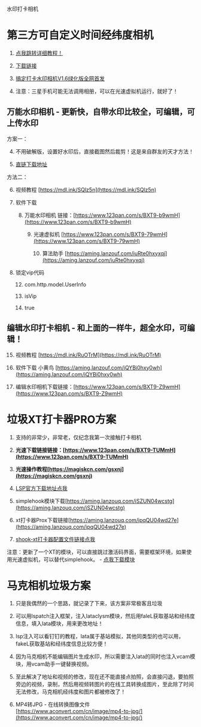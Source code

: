 

水印打卡相机



# 第三方可自定义时间经纬度相机

1. [点我跳转详细教程！](https://mp.weixin.qq.com/s?__biz=Mzg4NTgwNjkyOA==&mid=2247483864&idx=1&sn=3c729394a3e8b30cfe56c04b9157c91a&chksm=cfa203e7f8d58af10490134da5f02f47a39f0c72a8fe565e4315e03645b71ef23c4a10dda62b#rd)

2. [下载链接](https://aming.lanzouq.com/b05ht0o1c)

3. [搞定打卡水印相机V1.6绿化版全网首发](https://www.123pan.com/s/BXT9-qjwmH.html)

4. 注意：三星手机可能无法调用相册，可以在光速虚拟机运行，就好了！

## 万能水印相机 - 更新快，自带水印比较全，可编辑，可上传水印

方案一：

  4. 不用破解版，设置好水印后，直接截图然后裁剪！这是来自群友的天才方法！

  5. [直链下载地址](https://api.utap.vip/download/app)

方法二：

  6. 视频教程 [https://mdl.ink/SQlz5n](https://mdl.ink/SQlz5n)

  7. 软件下载

        8. 万能水印相机 链接：[https://www.123pan.com/s/BXT9-b9wmH](https://www.123pan.com/s/BXT9-b9wmH)

            9. 光速虚拟机 [https://www.123pan.com/s/BXT9-79wmH](https://www.123pan.com/s/BXT9-79wmH)

                10. 算法助手 [https://aming.lanzouf.com/iuRte0hxyxqj](https://aming.lanzouf.com/iuRte0hxyxqj)

  11. 锁定vip代码

        12. com.http.model.UserInfo
        
        13. isVip
        
        14. true

## 编辑水印打卡相机 - 和上面的一样牛，超全水印，可编辑！

15. 视频教程  [https://mdl.ink/RuOTrM](https://mdl.ink/RuOTrM)

16. 软件下载 小黄鸟 [https://aming.lanzouf.com/iQYBi0hxy0wh](https://aming.lanzouf.com/iQYBi0hxy0wh)

17. 编辑水印相机下载链接：[https://www.123pan.com/s/BXT9-Z9wmH](https://www.123pan.com/s/BXT9-Z9wmH)



# 垃圾XT打卡器PRO方案

1. 支持的非常少，非常老，仅纪念我第一次接触打卡相机
2. **光速下载链接链接：[https://www.123pan.com/s/BXT9-TUMmH](https://www.123pan.com/s/BXT9-TUMmH)**
3. **光速操作教程[https://magiskcn.com/gsxnj](https://magiskcn.com/gsxnj)**

4. [LSP官方下载地址点我](https://cithub.icu/LSPosed/LSPosed/releases)

5. simplehook模块下载[https://aming.lanzouq.com/iSZUN04wcstg](https://aming.lanzouq.com/iSZUN04wcstg)

6. xt打卡器Prox下载链接[https://aming.lanzouq.com/ipqQU04wd27e](https://aming.lanzouq.com/ipqQU04wd27e)

7. [shook-xt打卡器配置文件链接点我](https://sharechain.qq.com/db523c4dc729d6f8e6a0e60ce7249dd4)

注意：更新了一个XT的模块，可以直接跳过激活码界面，需要框架环境，如果使用光速虚拟机，可以替代simplehook。 - [点我下载模块](https://aming.lanzouq.com/igmSr07te5vc)

# 马克相机垃圾方案

1. 只是我偶然的一个思路，就记录了下来，该方案非常极客且垃圾
2. 可以用lspatch注入框架，注入lataclysm模块，然后用faleL获取基站和经纬度信息，填入lata模块，用来更改地址！
3. lsp注入可以看钉钉的教程，lata属于基站模拟，其他同类型的也可以用，fakeL获取基站和经纬度信息比较方便！

4. 因为马克相机不能编辑图片生成水印，所以需要注入lata的同时也注入vcam模块，用vcam助手一键替换视频。

5. 至此解决了地址和视频的修改，现在还不能直接点拍照，会直接闪退，要拍照旁边的视频，录制，然后用视频转图片的在线工具转换成图片，至此除了时间无法修改，马克相机经纬度和图片都被修改了！

6. MP4转JPG - 在线转换图像文件
   [https://www.aconvert.com/cn/image/mp4-to-jpg/](https://www.aconvert.com/cn/image/mp4-to-jpg/)

